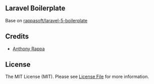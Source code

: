 ## Laravel Boilerplate

Base on [rappasoft/laravel-5-boilerplate](https://github.com/rappasoft/laravel-5-boilerplate)

## Credits

- [Anthony Rappa](https://github.com/rappasoft)

## License

The MIT License (MIT). Please see [License File](LICENSE.md) for more information.